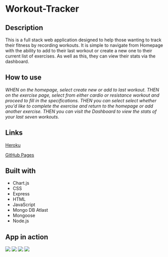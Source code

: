 # Workout-Tracker

## Description

This is a full stack web application designed to help those wanting to track their fitness by recording workouts. 
It is simple to navigate from Homepage with the ability to add to their last workout or create a new one to their current list of exercises.
As well as this, they can view their stats via the dashboard. 

## How to use

_WHEN on the homepage, select create new or add to last workout._
_THEN on the exercise page, select from either cardio or resistance workout and proceed to fill in the specifications._
_THEN you can select select whether you'd like to complete the exercise and return to the homepage or add another exercise._
_THEN you can visit the Dashboard to view the stats of your last seven workouts._

## Links
[Heroku](https://guarded-gorge-79785.herokuapp.com/)

[GitHub Pages](https://ffakih5.github.io/-Workout-Tracker/)

## Built with
- Chart.js
- CSS
- Express
- HTML
- JavaScript
- Mongo DB Atlast
- Mongoose
- Node.js

## App in action
<img src="images/homepage.png">
<img src="images/addexercise.png">
<img src="images/statsDash.png">
<img src="https://user-images.githubusercontent.com/73615662/114293617-0a85fa80-9adb-11eb-92f4-062411f5cac0.mov">



